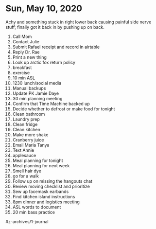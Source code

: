 # Sun, May 10, 2020
Achy and something stuck in right lower back causing painful side nerve stuff; finally got it back in by pushing up on back. 

1. Call Mom
2. Contact Julie
3. Submit Rafael receipt and record in airtable
4. Reply Dr. Rae
5. Print a new thing
6. Look up arctic fox return policy
7. breakfast
8. exercise
9. 10 min ASL
10. 1230 lunch/social media
11. Manual backups
12. Update PK Jamie Daye
13. 30 min planning meeting
14. Confirm that Time Machine backed up
15. Decide whether to defrost or make food for tonight
16. Clean bathroom
17. Laundry prep
18. Clean fridge
19. Clean kitchen
20. Make more shake
21. Cranberry juice
22. Email Maria Tanya
23. Text Annie
24. applesauce
25. Meal planning for tonight
26. Meal planning for next week
27. Smell hair dye
28. go for a walk
29. Follow up on missing the hangouts chat
30. Review moving checklist and prioritize
31. Sew up facemask earbands
32. Find kitchen island instructions
33. 8pm dinner and logistics meeting
34. ASL words to document
35. 20 min bass practice



#z-archives/1-journal